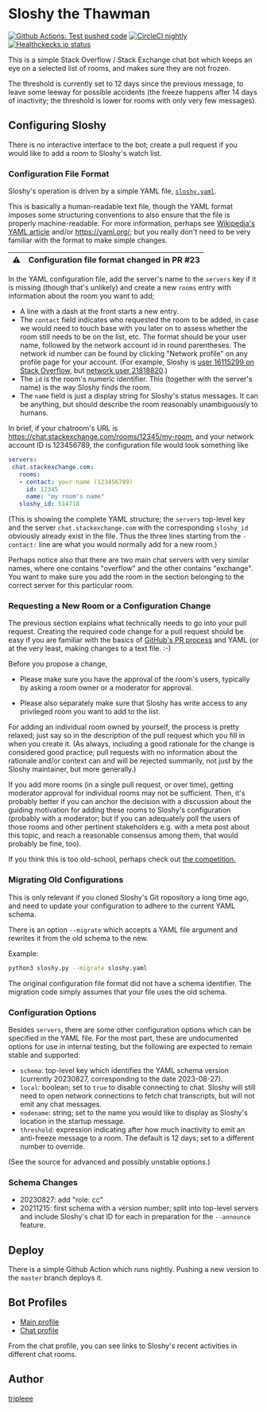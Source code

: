 # Sloshy the Thawman


[![Github Actions: Test pushed code][1]][7]
[![CircleCI nightly][5]][6]
[![Healthckecks.io status][4]][8]

  [1]: https://github.com/tripleee/sloshy/actions/workflows/test-pushed.yml/badge.svg
  [4]: https://healthchecks.io/badge/1c6e4a7e-e3ba-4ea6-bd6a-4a7ba6/Dc19IJOD-2.svg
  [5]: https://circleci.com/gh/tripleee/sloshy.svg?style=shield
  [6]: https://app.circleci.com/pipelines/github/tripleee/sloshy
  [7]: https://github.com/tripleee/sloshy/issues/75
  [8]: https://ntfy.sh/sloshy-is-alive

This is a simple Stack Overflow / Stack Exchange chat bot
which keeps an eye on a selected list of rooms,
and makes sure they are not frozen.

The threshold is currently set to 12 days since the previous message,
to leave some leeway for possible accidents
(the freeze happens after 14 days of inactivity;
the threshold is lower for rooms with only very few messages).


## Configuring Sloshy

There is no interactive interface to the bot;
create a pull request
if you would like to add a room to Sloshy's watch list.


### Configuration File Format

Sloshy's operation is driven by a simple YAML file,
[`sloshy.yaml`](sloshy.yaml).

This is basically a human-readable text file,
though the YAML format imposes some structuring conventions
to also ensure that the file is properly machine-readable.
For more information, perhaps see
[Wikipedia's YAML article](https://en.wikipedia.org/wiki/YAML)
and/or https://yaml.org/;
but you really don't need to be very familiar with the format
to make simple changes.

| :warning:      | Configuration file format changed in PR #23 |
|----------------|:--------------------------------------------|

In the YAML configuration file, add the server's name
to the `servers` key if it is missing (though that's unlikely)
and create a new `rooms` entry with information about the room
you want to add;

* A line with a dash at the front starts a new entry.
* The `contact` field indicates who requested the room to be added,
  in case we would need to touch base with you later on
  to assess whether the room still needs to be on the list, etc.
  The format should be your user name,
  followed by the network account id in round parentheses.
  The network id number can be found by clicking "Network profile"
  on any profile page for your account.
  (For example, Sloshy is [user 16115299 on Stack Overflow][2],
  but [network user 21818820][3].)
* The `id` is the room's numeric identifier.
  This (together with the server's name) is the way Sloshy finds the room.
* The `name` field is just a display string for Sloshy's status messages.
  It can be anything, but should describe the room
  reasonably unambiguously to humans.

 [2]: https://chat.stackoverflow.com/users/16115299/sloshy
 [3]: https://stackexchange.com/users/21818820/sloshy

In brief, if your chatroom's URL is
https://chat.stackexchange.com/rooms/12345/my-room,
and your network account ID is 123456789,
the configuration file would look something like
```yaml
servers:
 chat.stackexchange.com:
   rooms:
   - contact: your name (123456789)
     id: 12345
     name: "my room's name"
   sloshy_id: 514718
```

(This is showing the complete YAML structure;
the `servers` top-level key
and the server `chat.stackexchange.com` with the corresponding `sloshy_id`
obviously already exist in the file.
Thus the three lines starting from the `- contact:` line
are what you would normally add for a new room.)

Perhaps notice also that there are two main chat servers
with very similar names,
where one contains "overflow" and the other contains "exchange".
You want to make sure you add the room in the section belonging
to the correct server for this particular room.


### Requesting a New Room or a Configuration Change

The previous section explains what
technically needs to go into your pull request.
Creating the required code change for a pull request
should be easy if you are familiar with the basics of
[GitHub's PR process](https://docs.github.com/en/pull-requests)
and YAML (or at the very least, making changes to a text file. :-)

Before you propose a change,

* Please make sure you have the approval of the room's users,
  typically by asking a room owner or a moderator for approval.

* Please also separately make sure that Sloshy has write access
  to any privileged room you want to add to the list.

For adding an individual room owned by yourself,
the process is pretty relaxed; just say so in the description
of the pull request which you fill in when you create it.
(As always, including a good rationale for the change
is considered good practice; pull requests with no information
about the rationale and/or context can and will be rejected summarily,
not just by the Sloshy maintainer, but more generally.)

If you add more rooms (in a single pull request, or over time),
getting moderator approval for individual rooms may not be sufficient.
Then, it's probably better if you can anchor the decision with
a discussion about the guiding motivation
for adding these rooms to Sloshy's configuration
(probably with a moderator;
but if you can adequately poll the users of those rooms
and other pertinent stakeholders
e.g. with a meta post about this topic,
and reach a reasonable consensus among them,
that would probably be fine, too).

If you think this is too old-school, perhaps check out
[the competition.](https://toasty.ginger.rto.community/)


### Migrating Old Configurations

This is only relevant if you cloned Sloshy's Git ropository
a long time ago,
and need to update your configuration to adhere to the
current YAML schema.

There is an option `--migrate` which accepts a YAML file argument
and rewrites it from the old schema to the new.

Example:

```sh
python3 sloshy.py --migrate sloshy.yaml
```

The original configuration file format did not have a schema identifier.
The migration code simply assumes that your file uses the old schema.


### Configuration Options

Besides `servers`, there are some other configuration options
which can be specified in the YAML file.
For the most part, these are undocumented options
for use in internal testing,
but the following are expected to remain stable and supported:

* `schema`: top-level key which identifies the YAML schema version
  (currently 20230827, corresponding to the date 2023-08-27).
* `local`: boolean; set to `true` to disable connecting to chat.
  Sloshy will still need to open network connections
  to fetch chat transcripts, but will not emit any chat messages.
* `nodename`: string; set to the name you would like to display
  as Sloshy's location in the startup message.
* `threshold`: expression indicating after how much inactivity
  to emit an anti-freeze message to a room.
  The default is 12 days; set to a different number to override.

(See the source for advanced and possibly unstable options.)

### Schema Changes

* 20230827: add "role: cc"
* 20211215: first schema with a version number; split into
  top-level servers and include Sloshy's chat ID for each
  in preparation for the `--announce` feature.

## Deploy

There is a simple Github Action which runs nightly.
Pushing a new version to the `master` branch deploys it.


## Bot Profiles

* [Main profile](https://stackoverflow.com/users/16115299/sloshy)
* [Chat profile](https://chat.stackoverflow.com/users/16115299/sloshy)

From the chat profile, you can see
links to Sloshy's recent activities
in different chat rooms.

## Author

[tripleee](https://stackoverflow.com/users/874188/tripleee)
